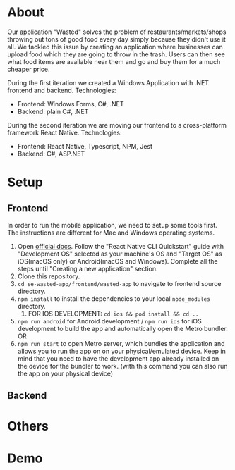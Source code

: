 # About

Our application "Wasted" solves the problem of restaurants/markets/shops throwing out tons of good food every day simply because they didn't use it all. We tackled this issue by creating an application where businesses can upload food which they are going to throw in the trash. Users can then see what food items are available near them and go and buy them for a much cheaper price.

During the first iteration we created a Windows Application with .NET frontend and backend. Technologies:

- Frontend: Windows Forms, C#, .NET
- Backend: plain C#, .NET

During the second iteration we are moving our frontend to a cross-platform framework React Native. Technologies:

- Frontend: React Native, Typescript, NPM, Jest
- Backend: C#, ASP.NET

# Setup

## Frontend

In order to run the mobile application, we need to setup some tools first. The instructions are different for Mac and Windows operating systems.

1. Open [official docs](https://reactnative.dev/docs/environment-setup). Follow the "React Native CLI Quickstart" guide with "Development OS" selected as your machine's OS and "Target OS" as iOS(macOS only) or Android(macOS and Windows). Complete all the steps until "Creating a new application" section.
2. Clone this repository.
3. `cd se-wasted-app/frontend/wasted-app` to navigate to frontend source directory.
4. `npm install` to install the dependencies to your local `node_modules` directory.
   1. FOR IOS DEVELOPMENT: `cd ios && pod install && cd ..`
5. `npm run android` for Android development / `npm run ios` for iOS development to build the app and automatically open the Metro bundler.
   <br>OR
6. `npm run start` to open Metro server, which bundles the application and allows you to run the app on on your physical/emulated device. Keep in mind that you need to have the development app already installed on the device for the bundler to work. (with this command you can also run the app on your physical device)

## Backend

# Others

# Demo
